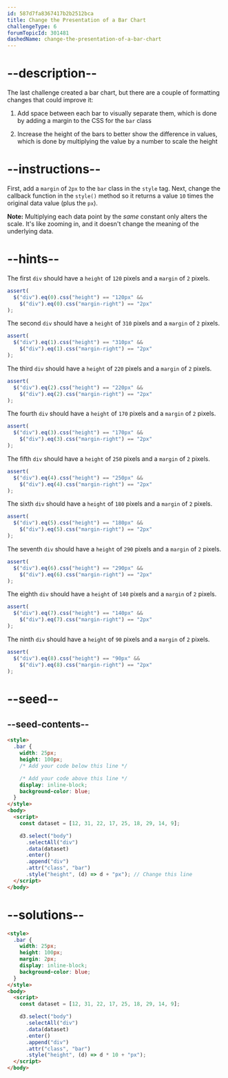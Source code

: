 ```yaml
---
id: 587d7fa8367417b2b2512bca
title: Change the Presentation of a Bar Chart
challengeType: 6
forumTopicId: 301481
dashedName: change-the-presentation-of-a-bar-chart
---
```


# --description--

The last challenge created a bar chart, but there are a couple of formatting changes that could improve it:

1. Add space between each bar to visually separate them, which is done by adding a margin to the CSS for the `bar` class

2. Increase the height of the bars to better show the difference in values, which is done by multiplying the value by a number to scale the height

# --instructions--

First, add a `margin` of `2px` to the `bar` class in the `style` tag. Next, change the callback function in the `style()` method so it returns a value `10` times the original data value (plus the `px`).

**Note:** Multiplying each data point by the _same_ constant only alters the scale. It's like zooming in, and it doesn't change the meaning of the underlying data.

# --hints--

The first `div` should have a `height` of `120` pixels and a `margin` of `2` pixels.

```js
assert(
  $("div").eq(0).css("height") == "120px" &&
    $("div").eq(0).css("margin-right") == "2px"
);
```

The second `div` should have a `height` of `310` pixels and a `margin` of `2` pixels.

```js
assert(
  $("div").eq(1).css("height") == "310px" &&
    $("div").eq(1).css("margin-right") == "2px"
);
```

The third `div` should have a `height` of `220` pixels and a `margin` of `2` pixels.

```js
assert(
  $("div").eq(2).css("height") == "220px" &&
    $("div").eq(2).css("margin-right") == "2px"
);
```

The fourth `div` should have a `height` of `170` pixels and a `margin` of `2` pixels.

```js
assert(
  $("div").eq(3).css("height") == "170px" &&
    $("div").eq(3).css("margin-right") == "2px"
);
```

The fifth `div` should have a `height` of `250` pixels and a `margin` of `2` pixels.

```js
assert(
  $("div").eq(4).css("height") == "250px" &&
    $("div").eq(4).css("margin-right") == "2px"
);
```

The sixth `div` should have a `height` of `180` pixels and a `margin` of `2` pixels.

```js
assert(
  $("div").eq(5).css("height") == "180px" &&
    $("div").eq(5).css("margin-right") == "2px"
);
```

The seventh `div` should have a `height` of `290` pixels and a `margin` of `2` pixels.

```js
assert(
  $("div").eq(6).css("height") == "290px" &&
    $("div").eq(6).css("margin-right") == "2px"
);
```

The eighth `div` should have a `height` of `140` pixels and a `margin` of `2` pixels.

```js
assert(
  $("div").eq(7).css("height") == "140px" &&
    $("div").eq(7).css("margin-right") == "2px"
);
```

The ninth `div` should have a `height` of `90` pixels and a `margin` of `2` pixels.

```js
assert(
  $("div").eq(8).css("height") == "90px" &&
    $("div").eq(8).css("margin-right") == "2px"
);
```

# --seed--

## --seed-contents--

```html
<style>
  .bar {
    width: 25px;
    height: 100px;
    /* Add your code below this line */

    /* Add your code above this line */
    display: inline-block;
    background-color: blue;
  }
</style>
<body>
  <script>
    const dataset = [12, 31, 22, 17, 25, 18, 29, 14, 9];

    d3.select("body")
      .selectAll("div")
      .data(dataset)
      .enter()
      .append("div")
      .attr("class", "bar")
      .style("height", (d) => d + "px"); // Change this line
  </script>
</body>
```

# --solutions--

```html
<style>
  .bar {
    width: 25px;
    height: 100px;
    margin: 2px;
    display: inline-block;
    background-color: blue;
  }
</style>
<body>
  <script>
    const dataset = [12, 31, 22, 17, 25, 18, 29, 14, 9];

    d3.select("body")
      .selectAll("div")
      .data(dataset)
      .enter()
      .append("div")
      .attr("class", "bar")
      .style("height", (d) => d * 10 + "px");
  </script>
</body>
```
